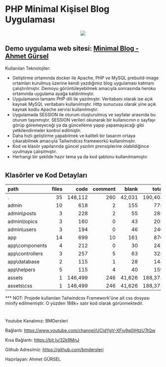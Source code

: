 # PHP Minimal Kişisel Blog Uygulaması

<p align="center">
  <img src="https://media.giphy.com/media/Qzwx87mVSr9bFwDnhy/giphy.gif?cid=790b76118b00059120933e279cf0095ade13ccf2c911c5b2&rid=giphy.gif&ct=g" />
</p>

## Demo uygulama web sitesi: [Minimal Blog - Ahmet Gürsel](https://php-minimal-blog.herokuapp.com/)

Kullanılan Teknolojiler:

<ul>
<li>Geliştirme ortamında docker ile Apache, PHP ve MySQL prebuild-image ortamları kurulmuş üzerine kendi yazdığımız blog uygulaması katmanı çalıştırılmıştır. Demoyu görüntüleyebilmek amacıyla sonrasında heroku ortamında uygulama ayağa kaldırılmıştır.</li>
<li>Uygulamanın tamamı PHP dili ile yazılmıştır. Veritabanı olarak ise açık kaynak MySQL veritabanı kullanılmıştır. Http sunucusu olarak yine açık kaynak kodlu Apache servisi kullanılmıştır.</li>
<li>Uygulamada SESSION ile oturum oluşturulmuş ve sayfalar arasında bu oturum taşınmıştır. SESSION verileri okunarak bir kullanıcının o sayfayı görüp göremeyeceği ya da güncelleme yapıp yapamayacağı gibi yetkilendirmeler kontrol edilmiştir.</li>
<li>Daha hızlı geliştirme yapabilmek ve kaliteli bir tasarım ortaya çıkarabilmek amacıyla Tailwindcss frameworkü kullanılmıştır.</li>
<li>Kod ve klasör yapılarında güncel yazılım prensiplerine olabildiğince uyulmaya çalışılmıştır.</li>
<li>Herhangi bir şekilde hazır tema ya da kod şablonu kullanılmamıştır.</li>
</ul>

#

## Klasörler ve Kod Detayları

| path            | files |    code | comment |  blank |   total |
| :-------------- | ----: | ------: | ------: | -----: | ------: |
| .               |    35 | 148,112 |     260 | 42,031 | 190,403 |
| admin           |    10 |     618 |       2 |    155 |     775 |
| admin\posts     |     3 |     228 |       2 |     55 |     285 |
| admin\topics    |     3 |     160 |       0 |     43 |     203 |
| admin\users     |     3 |     194 |       0 |     46 |     240 |
| app             |    14 |     699 |      10 |    161 |     870 |
| app\components  |     4 |     212 |       0 |     30 |     242 |
| app\controllers |     3 |     257 |       5 |     63 |     325 |
| app\database    |     2 |     115 |       1 |     28 |     144 |
| app\helpers     |     5 |     115 |       4 |     40 |     159 |
| assets          |     1 | 146,499 |     246 | 41,626 | 188,371 |
| assets\css      |     1 | 146,499 |     246 | 41,626 | 188,371 |

\*\*\* NOT: Projede kullanılan Tailwindcss Framework'üne ait css dosyası minify edilmemiştir. O yüzden 188k+ satır kod olarak görünmektedir.

#

Youtube Kanalımız: BMDersleri

Bağlantı: https://www.youtube.com/channel/UCIdYgV-XFjv9q0IHtzUTtQw

Kısa Bağlantı: https://bit.ly/32k9MnJ

Github Adresimiz: https://github.com/bmdersleri

Hazırlayan: Ahmet GÜRSEL
